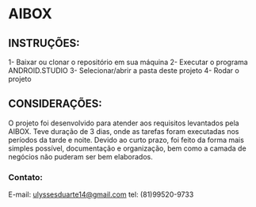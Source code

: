 # AIBOX

## INSTRUÇÕES:

1- Baixar ou clonar o repositório em sua máquina
2- Executar o programa ANDROID.STUDIO
3- Selecionar/abrir a pasta deste projeto 
4- Rodar o projeto

## CONSIDERAÇÕES:

O projeto foi desenvolvido para atender aos requisitos levantados pela AIBOX.
Teve duração de 3 dias, onde as tarefas foram executadas nos períodos da tarde
e noite. Devido ao curto prazo, foi feito da forma mais simples possível, 
documentação e organização, bem como a camada de negócios não puderam ser bem
elaborados.

### Contato:

E-mail: ulyssesduarte14@gmail.com
tel: (81)99520-9733
